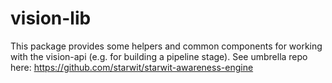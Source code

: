 # vision-lib
This package provides some helpers and common components for working with the vision-api (e.g. for building a pipeline stage). See umbrella repo here: https://github.com/starwit/starwit-awareness-engine